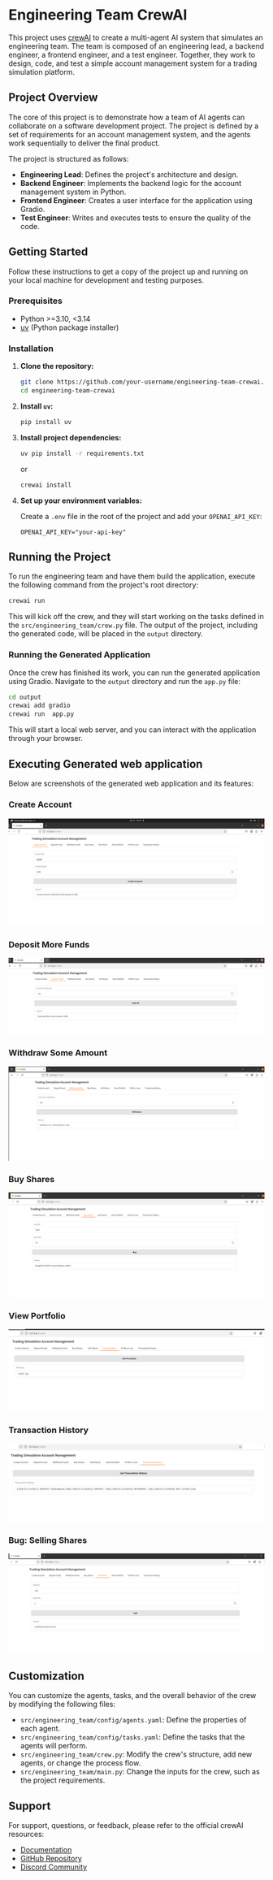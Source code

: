
# Engineering Team CrewAI

This project uses [crewAI](https://crewai.com) to create a multi-agent AI system that simulates an engineering team. The team is composed of an engineering lead, a backend engineer, a frontend engineer, and a test engineer. Together, they work to design, code, and test a simple account management system for a trading simulation platform.

## Project Overview

The core of this project is to demonstrate how a team of AI agents can collaborate on a software development project. The project is defined by a set of requirements for an account management system, and the agents work sequentially to deliver the final product.

The project is structured as follows:

- **Engineering Lead**: Defines the project's architecture and design.
- **Backend Engineer**: Implements the backend logic for the account management system in Python.
- **Frontend Engineer**: Creates a user interface for the application using Gradio.
- **Test Engineer**: Writes and executes tests to ensure the quality of the code.

## Getting Started

Follow these instructions to get a copy of the project up and running on your local machine for development and testing purposes.

### Prerequisites

- Python >=3.10, <3.14
- [uv](https://docs.astral.sh/uv/) (Python package installer)

### Installation

1.  **Clone the repository:**

    ```bash
    git clone https://github.com/your-username/engineering-team-crewai.git
    cd engineering-team-crewai
    ```

2.  **Install `uv`:**

    ```bash
    pip install uv
    ```

3.  **Install project dependencies:**

    ```bash
    uv pip install -r requirements.txt
    ```
    or
    ```bash
    crewai install
    ```

4.  **Set up your environment variables:**

    Create a `.env` file in the root of the project and add your `OPENAI_API_KEY`:

    ```
    OPENAI_API_KEY="your-api-key"
    ```

## Running the Project

To run the engineering team and have them build the application, execute the following command from the project's root directory:

```bash
crewai run
```

This will kick off the crew, and they will start working on the tasks defined in the `src/engineering_team/crew.py` file. The output of the project, including the generated code, will be placed in the `output` directory.

### Running the Generated Application

Once the crew has finished its work, you can run the generated application using Gradio. Navigate to the `output` directory and run the `app.py` file:

```bash
cd output
crewai add gradio 
crewai run  app.py
```

This will start a local web server, and you can interact with the application through your browser.

## Executing Generated web application

Below are screenshots of the generated web application and its features:

### Create Account
![Create Account](assets/create_account.png)

### Deposit More Funds
![Deposit More Funds](assets/2_deposit_more_funds.png)

### Withdraw Some Amount
![Withdraw Some Amount](assets/3_withdraw_some_amount.png)

### Buy Shares
![Buy Shares](assets/4_buy_shares.png)

### View Portfolio
![View Portfolio](assets/5_view_portfolio.png)

### Transaction History
![Transaction History](assets/6_getting_transaction_history.png)

### Bug: Selling Shares
![Bug Selling Shares](assets/7_bug_selling_shares.png)


## Customization

You can customize the agents, tasks, and the overall behavior of the crew by modifying the following files:

-   `src/engineering_team/config/agents.yaml`: Define the properties of each agent.
-   `src/engineering_team/config/tasks.yaml`: Define the tasks that the agents will perform.
-   `src/engineering_team/crew.py`: Modify the crew's structure, add new agents, or change the process flow.
-   `src/engineering_team/main.py`: Change the inputs for the crew, such as the project requirements.

## Support

For support, questions, or feedback, please refer to the official crewAI resources:

-   [Documentation](https://docs.crewai.com)
-   [GitHub Repository](https://github.com/joaomdmoura/crewai)
-   [Discord Community](https://discord.com/invite/X4JWnZnxPb)